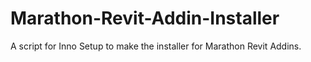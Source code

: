 # Marathon-Revit-Addin-Installer
A script for Inno Setup to make the installer for Marathon Revit Addins.
